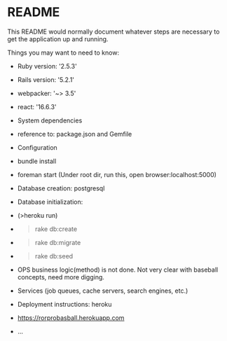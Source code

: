 # README

This README would normally document whatever steps are necessary to get the
application up and running.

Things you may want to need to know:

* Ruby version: '2.5.3'
* Rails version: '5.2.1'
* webpacker: '~> 3.5'
* react: '16.6.3'

* System dependencies
* reference to: package.json and Gemfile

* Configuration
* bundle install 
* foreman start (Under root dir, run this, open browser:localhost:5000)

* Database creation: postgresql

* Database initialization:
* (>heroku run) 
* >rake db:create 
* >rake db:migrate
* >rake db:seed

* OPS business logic(method) is not done. Not very clear with baseball concepts, need more digging.

* Services (job queues, cache servers, search engines, etc.)

* Deployment instructions: heroku
* https://rorprobasball.herokuapp.com
* ...
